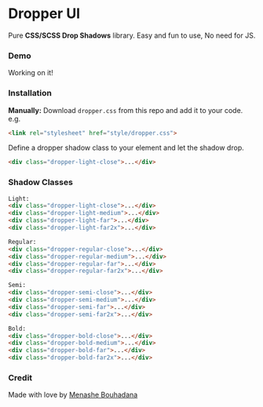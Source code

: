 # Dropper UI

Pure **CSS/SCSS Drop Shadows** library. Easy and fun to use, No need for JS.

### Demo

Working on it!

### Installation

**Manually:**
Download `dropper.css` from this repo and add it to your code. e.g.
```html
<link rel="stylesheet" href="style/dropper.css">
```

Define a dropper shadow class to your element and let the shadow drop.

```html
<div class="dropper-light-close">...</div>
```

### Shadow Classes
```html
Light:
<div class="dropper-light-close">...</div>
<div class="dropper-light-medium">...</div>
<div class="dropper-light-far">...</div>
<div class="dropper-light-far2x">...</div>

Regular:
<div class="dropper-regular-close">...</div>
<div class="dropper-regular-medium">...</div>
<div class="dropper-regular-far">...</div>
<div class="dropper-regular-far2x">...</div>

Semi:
<div class="dropper-semi-close">...</div>
<div class="dropper-semi-medium">...</div>
<div class="dropper-semi-far">...</div>
<div class="dropper-semi-far2x">...</div>

Bold:
<div class="dropper-bold-close">...</div>
<div class="dropper-bold-medium">...</div>
<div class="dropper-bold-far">...</div>
<div class="dropper-bold-far2x">...</div>
```

### Credit

Made with love by [Menashe Bouhadana](https://codepen.io/menashebouhadana)
